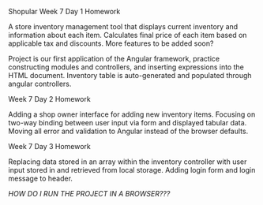 Shopular
Week 7 Day 1 Homework

A store inventory management tool that displays current inventory and information
about each item. Calculates final price of each item based on applicable tax and
discounts. More features to be added soon?

Project is our first application of the Angular framework, practice constructing
modules and controllers, and inserting expressions into the HTML document. Inventory
table is auto-generated and populated through angular controllers.

Week 7 Day 2 Homework

Adding a shop owner interface for adding new inventory items. Focusing on two-way
binding between user input via form and displayed tabular data. Moving all error
and validation to Angular instead of the browser defaults.

Week 7 Day 3 Homework

Replacing data stored in an array within the inventory controller with user input
stored in and retrieved from local storage. Adding login form and login message
to header.

*HOW DO I RUN THE PROJECT IN A BROWSER???*
